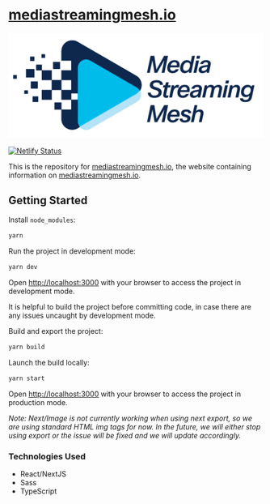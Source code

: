 # [mediastreamingmesh.io](https://mediastreamingmesh.io/)

![MSM logo](/public/assets/shared/logos/logo-light-horizontal-svg.svg)

[![Netlify Status](https://api.netlify.com/api/v1/badges/77afb082-feb4-498c-88cc-eff8fea128ba/deploy-status)](https://app.netlify.com/sites/apiclarity/deploys)

This is the repository for [mediastreamingmesh.io](https://mediastreamingmesh.io/), the website
containing information on [mediastreamingmesh.io](https://github.com/media-streaming-mesh/mediastreamingmesh.io).

## Getting Started

Install `node_modules`:

```bash
yarn
```

Run the project in development mode:

```bash
yarn dev
```

Open [http://localhost:3000](http://localhost:3000) with your browser to access the project in development mode.

It is helpful to build the project before committing code, in case there are any issues uncaught by development mode.

Build and export the project:

```bash
yarn build
```

Launch the build locally:

```bash
yarn start
```

Open [http://localhost:3000](http://localhost:3000) with your browser to access the project in production mode.

*Note: Next/Image is not currently working when using next export, so we are using standard HTML img tags for now. In the future, we will either stop using export or the issue will be fixed and we will update accordingly.*

### Technologies Used

- React/NextJS
- Sass
- TypeScript
